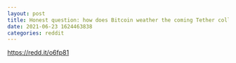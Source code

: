 ```yaml
--- 
layout: post 
title: Honest question: how does Bitcoin weather the coming Tether collapse? 
date: 2021-06-23 1624463838 
categories: reddit 
--- 
```

https://redd.it/o6fp81